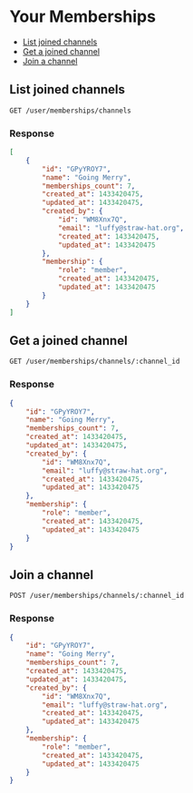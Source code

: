 # Your Memberships

* [List joined channels](#list-joined-channels)
* [Get a joined channel](#get-a-joined-channel)
* [Join a channel](#join-a-channel)

## List joined channels

```
GET /user/memberships/channels
```

### Response

```json
[
    {
        "id": "GPyYROY7",
        "name": "Going Merry",
        "memberships_count": 7,
        "created_at": 1433420475,
        "updated_at": 1433420475,
        "created_by": {
            "id": "WM8Xnx7Q",
            "email": "luffy@straw-hat.org",
            "created_at": 1433420475,
            "updated_at": 1433420475
        },
        "membership": {
            "role": "member",
            "created_at": 1433420475,
            "updated_at": 1433420475
        }
    }
]
```

## Get a joined channel

```
GET /user/memberships/channels/:channel_id
```

### Response

```json
{
    "id": "GPyYROY7",
    "name": "Going Merry",
    "memberships_count": 7,
    "created_at": 1433420475,
    "updated_at": 1433420475,
    "created_by": {
        "id": "WM8Xnx7Q",
        "email": "luffy@straw-hat.org",
        "created_at": 1433420475,
        "updated_at": 1433420475
    },
    "membership": {
        "role": "member",
        "created_at": 1433420475,
        "updated_at": 1433420475
    }
}
```

## Join a channel

```
POST /user/memberships/channels/:channel_id
```

### Response

```json
{
    "id": "GPyYROY7",
    "name": "Going Merry",
    "memberships_count": 7,
    "created_at": 1433420475,
    "updated_at": 1433420475,
    "created_by": {
        "id": "WM8Xnx7Q",
        "email": "luffy@straw-hat.org",
        "created_at": 1433420475,
        "updated_at": 1433420475
    },
    "membership": {
        "role": "member",
        "created_at": 1433420475,
        "updated_at": 1433420475
    }
}
```
